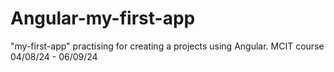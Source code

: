 # Angular-my-first-app
"my-first-app" practising for creating a projects using Angular. MCIT course 04/08/24 - 06/09/24
